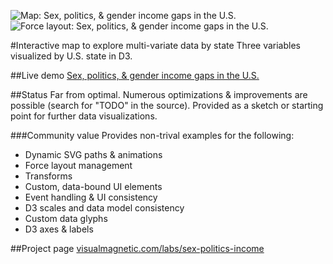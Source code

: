 ![Map: Sex, politics, & gender income gaps in the U.S.](http://www.visualmagnetic.com/wp-content/uploads/2014/08/states-high-1024x694.jpg)
![Force layout: Sex, politics, & gender income gaps in the U.S.](http://www.visualmagnetic.com/wp-content/uploads/2014/08/state-bubbles-high-1024x693.jpg)

#Interactive map to explore multi-variate data by state
Three variables visualized by U.S. state in D3.

##Live demo
[Sex, politics, & gender income gaps in the U.S.](http://www.visualmagnetic.com/html/sex-politics-income/)

##Status
Far from optimal. Numerous optimizations & improvements are possible (search for "TODO" in the source). Provided as a sketch or starting point for further data visualizations.

###Community value
Provides non-trival examples for the following:
* Dynamic SVG paths & animations
* Force layout management
* Transforms
* Custom, data-bound UI elements
* Event handling & UI consistency
* D3 scales and data model consistency
* Custom data glyphs
* D3 axes & labels

##Project page
[visualmagnetic.com/labs/sex-politics-income](http://www.visualmagnetic.com/portfolio/sex-politics-and-income-gaps/)
